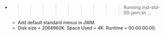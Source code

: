 * >>>>>>>>> Running inst-std-00-jwm.sh ...
  * Add default standard menus in JWM.
  * Disk size = 2064960K. Space Used = 4K. Runtime = 00:00:00:00.
